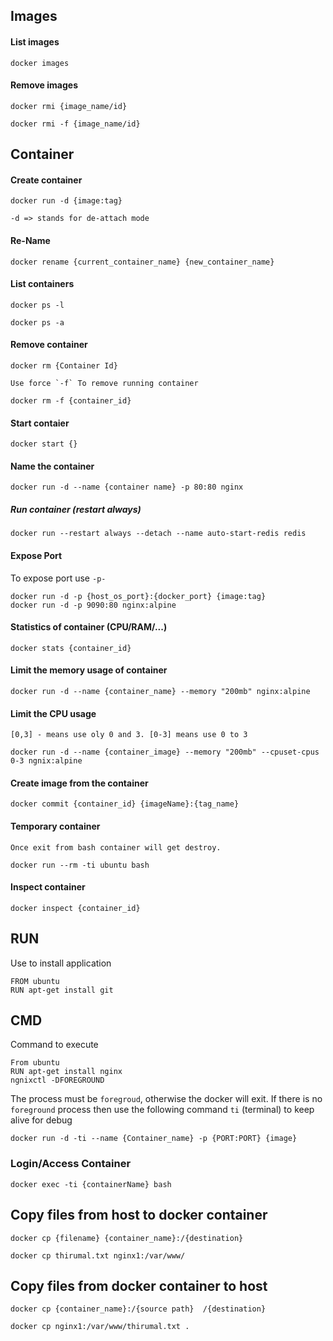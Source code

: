 ## Images

#### List images

    docker images

#### Remove images

    docker rmi {image_name/id}

    docker rmi -f {image_name/id}

## Container

#### Create container

    docker run -d {image:tag}

    -d => stands for de-attach mode

#### Re-Name

    docker rename {current_container_name} {new_container_name}


#### List containers

    docker ps -l

    docker ps -a

#### Remove container

    docker rm {Container Id}

    Use force `-f` To remove running container

    docker rm -f {container_id}

#### Start contaier

    docker start {}

#### Name the container

    docker run -d --name {container name} -p 80:80 nginx

##### Run container (restart always)

    docker run --restart always --detach --name auto-start-redis redis

#### Expose Port

To expose port use `-p-`

    docker run -d -p {host_os_port}:{docker_port} {image:tag}
    docker run -d -p 9090:80 nginx:alpine

#### Statistics of container (CPU/RAM/...)

    docker stats {container_id}

#### Limit the memory usage of container

    docker run -d --name {container_name} --memory "200mb" nginx:alpine

#### Limit the CPU usage

    [0,3] - means use oly 0 and 3. [0-3] means use 0 to 3

    docker run -d --name {container_image} --memory "200mb" --cpuset-cpus 0-3 ngnix:alpine

#### Create image from the container

    docker commit {container_id} {imageName}:{tag_name}

#### Temporary container

    Once exit from bash container will get destroy.

    docker run --rm -ti ubuntu bash

#### Inspect container

    docker inspect {container_id}

## RUN

Use to install application

    FROM ubuntu
    RUN apt-get install git

## CMD

Command to execute

    From ubuntu
    RUN apt-get install nginx
    ngnixctl -DFOREGROUND

The process must be `foregroud`, otherwise the docker will exit.
If there is no `foreground` process then use the following command `ti` (terminal) to keep alive for debug

    docker run -d -ti --name {Container_name} -p {PORT:PORT} {image}

### Login/Access Container

    docker exec -ti {containerName} bash

## Copy files from host to docker container

    docker cp {filename} {container_name}:/{destination}

    docker cp thirumal.txt nginx1:/var/www/

## Copy files from docker container to host

    docker cp {container_name}:/{source path}  /{destination}

    docker cp nginx1:/var/www/thirumal.txt .
